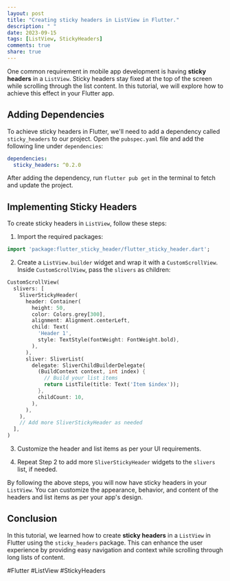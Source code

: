 ```yaml
---
layout: post
title: "Creating sticky headers in ListView in Flutter."
description: " "
date: 2023-09-15
tags: [ListView, StickyHeaders]
comments: true
share: true
---
```


One common requirement in mobile app development is having **sticky headers** in a `ListView`. Sticky headers stay fixed at the top of the screen while scrolling through the list content. In this tutorial, we will explore how to achieve this effect in your Flutter app.

## Adding Dependencies

To achieve sticky headers in Flutter, we'll need to add a dependency called `sticky_headers` to our project. Open the `pubspec.yaml` file and add the following line under `dependencies`:

```yaml
dependencies:
  sticky_headers: ^0.2.0
```

After adding the dependency, run `flutter pub get` in the terminal to fetch and update the project.

## Implementing Sticky Headers

To create sticky headers in `ListView`, follow these steps:

1. Import the required packages:

```dart
import 'package:flutter_sticky_header/flutter_sticky_header.dart';
```

2. Create a `ListView.builder` widget and wrap it with a `CustomScrollView`. Inside `CustomScrollView`, pass the `slivers` as children:

```dart
CustomScrollView(
  slivers: [
    SliverStickyHeader(
      header: Container(
        height: 50,
        color: Colors.grey[300],
        alignment: Alignment.centerLeft,
        child: Text(
          'Header 1',
          style: TextStyle(fontWeight: FontWeight.bold),
        ),
      ),
      sliver: SliverList(
        delegate: SliverChildBuilderDelegate(
          (BuildContext context, int index) {
            // Build your list items
            return ListTile(title: Text('Item $index'));
          },
          childCount: 10,
        ),
      ),
    ),
    // Add more SliverStickyHeader as needed
  ],
)
```

3. Customize the header and list items as per your UI requirements.

4. Repeat Step 2 to add more `SliverStickyHeader` widgets to the `slivers` list, if needed.

By following the above steps, you will now have sticky headers in your `ListView`. You can customize the appearance, behavior, and content of the headers and list items as per your app's design.

## Conclusion

In this tutorial, we learned how to create **sticky headers** in a `ListView` in Flutter using the `sticky_headers` package. This can enhance the user experience by providing easy navigation and context while scrolling through long lists of content.

#Flutter #ListView #StickyHeaders